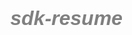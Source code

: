 # sdk-resume
<!DOCTYPE html>
<html>
  <head>
    <meta charset="UTF-8">
    <title>Resume</title>
    <style>
      /* CSS STYLES HERE */
      body {
        font-family: Arial;
        font-size: 16px;
        font-style:italic;
        color: #555;
        background-image: url('https://wallpapercave.com/wp/wp6350685.jpg');
        background-repeat: repeat;
        background-size: cover;
      }
      header {
        background-color: #fff;
        opacity: 1;
        padding: 30px;
        text-align: center;
      }
      h1, h2 {
        margin: 0.5;
        padding: 0;
        color:grey
      }
      img {
        width: 150px;
        border-radius: 70%;
        margin-bottom: 10px;
      }
      main {
        background-color: #fff;
        opacity: 0.9;
        padding: 20px;
      }
      section {
        margin-bottom: 10px;
      }
      h3 {
        margin-top: 0;
        color: darkblue
      }
      ul {
        margin: 0;
        padding: 0;
        list-style: none;
      }
      li {
        margin-bottom: 5px;
        color: brown
      }
      
      /* ADDITIONAL STYLES HERE */
    </style>
  </head>
  <body>
    <header>
      <!-- ADD YOUR PICTURE HERE -->
      <img src="https://i.pinimg.com/originals/b3/ac/18/b3ac184fb813542701da2b744b848312.jpg" alt="Your Picture">
      <h1>S Dharani Kumar</h1>
      <h2>Student Resume</h2>
    </header>
    <main>
      <section>
        <h3>CONTACT</h3>
        <ul>
          <li>Email	 : dharanisdk717@gmail.com</li>
          <li>Phone	 : 8870310883</li>
          <li>Address: Velvarkottai, Dindigul</li>
        </ul>
      </section>
      <section>
        <h3>EDUCATION</h3>
        <ul>
          <li>10th 	 : Shri Maharishi Vidhya Mandir, 2020</li>
          <li>12th 	 : Achyuta Public school CBSE ,  2022</li>
          <li>Degree : B.Tech Artificial Intelligence and Data Science
        </ul>
      </section>
      <section>
        <h3>PERCENTAGE</h3>
        <ul>
          <li>10th - 89%</li>
          <li>12th - 83%</li>
        </ul>
      </section>
      <section>
        <h3>SKILLS</h3>
        <ul>
          <li># Python</li>
          <li># HTML</li>
          <li># CSS</li>
          
        </ul>
      </section>
    </main>
  </body>
</html>



